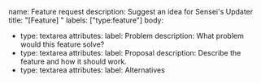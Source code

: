 name: Feature request
description: Suggest an idea for Sensei's Updater
title: "[Feature] "
labels: ["type:feature"]
body:
  - type: textarea
    attributes:
      label: Problem
      description: What problem would this feature solve?
  - type: textarea
    attributes:
      label: Proposal
      description: Describe the feature and how it should work.
  - type: textarea
    attributes:
      label: Alternatives